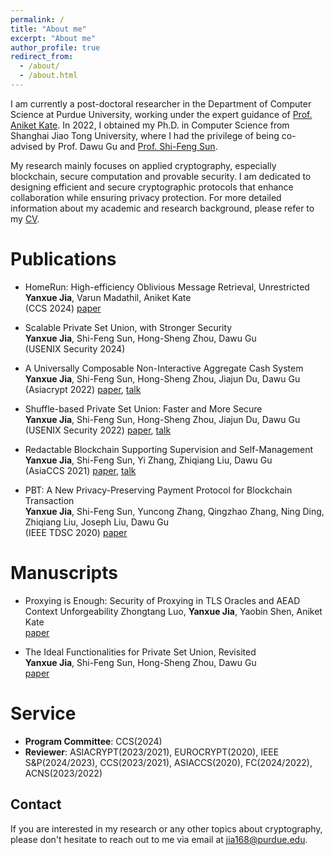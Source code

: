 ```yaml
---
permalink: /
title: "About me"
excerpt: "About me"
author_profile: true
redirect_from: 
  - /about/
  - /about.html
---
```


I am currently a post-doctoral researcher in the Department of Computer Science at Purdue University, working under the expert guidance of [Prof. Aniket Kate](https://www.cs.purdue.edu/homes/akate/). In 2022, I obtained my Ph.D. in Computer Science from Shanghai Jiao Tong University, where I had the privilege of being co-advised by Prof. Dawu Gu and [Prof. Shi-Feng Sun](https://scholar.google.com/citations?user=mP_cEisAAAAJ&hl=zh-CN).

My research mainly focuses on applied cryptography, especially blockchain, secure computation and provable security. I am dedicated to designing efficient and secure cryptographic protocols that enhance collaboration while ensuring privacy protection. For more detailed information about my academic and research background, please refer to my [CV](/files/cv.pdf).



Publications
======

- HomeRun: High-efficiency Oblivious Message Retrieval, Unrestricted    
  **Yanxue Jia**, Varun Madathil, Aniket Kate      
  (CCS 2024) [paper](https://eprint.iacr.org/2024/188)

- Scalable Private Set Union, with Stronger Security    
  **Yanxue Jia**, Shi-Feng Sun, Hong-Sheng Zhou, Dawu Gu     
  (USENIX Security 2024)

- A Universally Composable Non-Interactive Aggregate Cash System     
  **Yanxue Jia**, Shi-Feng Sun, Hong-Sheng Zhou, Jiajun Du, Dawu Gu   
  (Asiacrypt 2022) [paper](https://link.springer.com/chapter/10.1007/978-3-031-22963-3_25), [talk](https://www.youtube.com/watch?v=aokSL2T_pi8)
 
- Shuffle-based Private Set Union: Faster and More Secure          
  **Yanxue Jia**, Shi-Feng Sun, Hong-Sheng Zhou, Jiajun Du, Dawu Gu      
  (USENIX Security 2022) [paper](https://www.usenix.org/conference/usenixsecurity22/presentation/jia), [talk](https://www.youtube.com/watch?v=ePittYrIYdw)

- Redactable Blockchain Supporting Supervision and Self-Management    
  **Yanxue Jia**, Shi-Feng Sun, Yi Zhang, Zhiqiang Liu, Dawu Gu   
  (AsiaCCS 2021) [paper](https://dl.acm.org/doi/abs/10.1145/3433210.3453091), [talk](https://dl.acm.org/doi/10.1145/3433210.3453091)

- PBT: A New Privacy-Preserving Payment Protocol for Blockchain Transaction    
  **Yanxue Jia**, Shi-Feng Sun, Yuncong Zhang, Qingzhao Zhang, Ning Ding, Zhiqiang Liu, Joseph Liu, Dawu Gu   
  (IEEE TDSC 2020) [paper](https://ieeexplore.ieee.org/document/9103944)



Manuscripts
=====

- Proxying is Enough: Security of Proxying in TLS Oracles and AEAD Context Unforgeability
  Zhongtang Luo, **Yanxue Jia**, Yaobin Shen, Aniket Kate    
  [paper](https://eprint.iacr.org/2024/733)

- The Ideal Functionalities for Private Set Union, Revisited    
  **Yanxue Jia**, Shi-Feng Sun, Hong-Sheng Zhou, Dawu Gu     
  [paper](https://eprint.iacr.org/2022/750)





Service
======
- **Program Committee**: CCS(2024)
- **Reviewer**: ASIACRYPT(2023/2021), EUROCRYPT(2020), IEEE S&P(2024/2023), CCS(2023/2021), ASIACCS(2020), FC(2024/2022), ACNS(2023/2022)

<!-- For more info
------
More info about configuring academicpages can be found in [the guide](https://academicpages.github.io/markdown/). The [guides for the Minimal Mistakes theme](https://mmistakes.github.io/minimal-mistakes/docs/configuration/) (which this theme was forked from) might also be helpful. -->

Contact
------
If you are interested in my research or any other topics about cryptography, please don't hesitate to reach out to me via email at jia168@purdue.edu.
